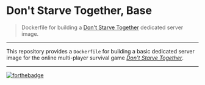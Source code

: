 # Don't Starve Together, Base
> Dockerfile for building a [Don't Starve Together][website] dedicated server image.

---

This repository provides a `Dockerfile` for building a basic dedicated server
image for the online multi-player survival game [*Don't Starve Together*][website].

---

[![forthebadge](https://forthebadge.com/images/badges/built-with-love.svg)](https://forthebadge.com)

[website]: https://www.klei.com/games/dont-starve-together
